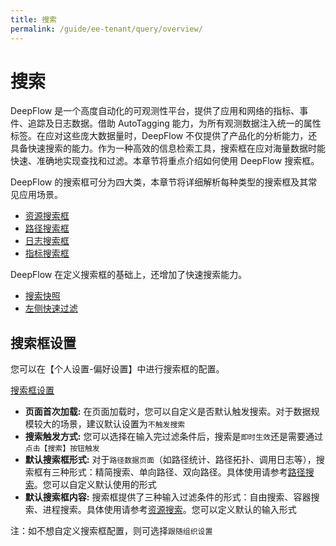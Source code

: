 ```yaml
---
title: 搜索
permalink: /guide/ee-tenant/query/overview/
---
```


# 搜索

DeepFlow 是一个高度自动化的可观测性平台，提供了应用和网络的指标、事件、追踪及日志数据。借助 AutoTagging 能力，为所有观测数据注入统一的属性标签。在应对这些庞大数据量时，DeepFlow 不仅提供了产品化的分析能力，还具备快速搜索的能力。作为一种高效的信息检索工具，搜索框在应对海量数据时能快速、准确地实现查找和过滤。本章节将重点介绍如何使用 DeepFlow 搜索框。

DeepFlow 的搜索框可分为四大类，本章节将详细解析每种类型的搜索框及其常见应用场景。

* [资源搜索框](./service-search/)
* [路径搜索框](./path-search/)
* [日志搜索框](./log-search/)
* [指标搜索框](./metric-search/)

DeepFlow 在定义搜索框的基础上，还增加了快速搜索能力。

* [搜索快照](./history/)
* [左侧快速过滤](./left-quick-filter/)

## 搜索框设置

您可以在【个人设置-偏好设置】中进行搜索框的配置。

[搜索框设置](xx)

- **页面首次加载:** 在页面加载时，您可以自定义是否默认触发搜索。对于数据规模较大的场景，建议默认设置为`不触发搜索`
- **搜索触发方式:** 您可以选择在输入完过滤条件后，搜索是`即时生效`还是需要通过`点击【搜索】按钮触发`
- **默认搜索框形式:** 对于`路径数据页面`（如路径统计、路径拓扑、调用日志等），搜索框有三种形式：精简搜索、单向路径、双向路径。具体使用请参考[路径搜索](./guide/ee-tenant/query/path-search/)。您可以自定义默认使用的形式
- **默认搜索框内容:** 搜索框提供了三种输入过滤条件的形式：自由搜索、容器搜索、进程搜索。具体使用请参考[资源搜索](./guide/ee-tenant/query/service-search/)。您可以定义默认的输入形式

注：如不想自定义搜索框配置，则可选择`跟随组织设置`




